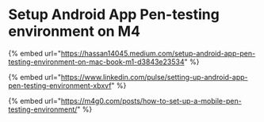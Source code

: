 # Setup Android App Pen-testing environment on M4

{% embed url="https://hassan14045.medium.com/setup-android-app-pen-testing-environment-on-mac-book-m1-d3843e23534" %}

{% embed url="https://www.linkedin.com/pulse/setting-up-android-app-pen-testing-environment-xbxvf" %}

{% embed url="https://m4g0.com/posts/how-to-set-up-a-mobile-pen-testing-environment/" %}

